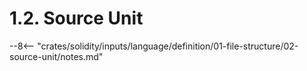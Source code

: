<!-- This file is generated automatically by infrastructure scripts. Please don't edit by hand. -->

# 1.2. Source Unit

--8<-- "crates/solidity/inputs/language/definition/01-file-structure/02-source-unit/notes.md"

